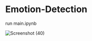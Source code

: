 # Emotion-Detection
run main.ipynb


![Screenshot (40)](https://user-images.githubusercontent.com/91932130/146726540-1ba10fcd-30a0-4f9c-b8da-2c52e980a4eb.png)
